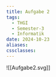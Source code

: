 ```yaml
---
title: Aufgabe 2
tags:
  - THGI
  - Semester-3
  - Informatik
date: 2024-10-23
aliases: 
cssclasses:
---
```

![[Aufgabe2.svg]]